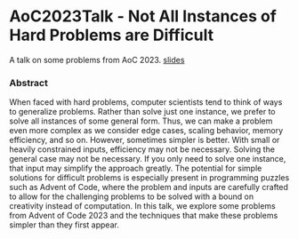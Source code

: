 # AoC2023Talk - Not All Instances of Hard Problems are Difficult
A talk on some problems from AoC 2023. [slides](talk/main.pdf)

### Abstract
When faced with hard problems, computer scientists tend to think of ways to generalize problems. Rather than solve just
one instance, we prefer to solve all instances of some general form. Thus, we can make a problem even more complex as we
consider edge cases, scaling behavior, memory efficiency, and so on. However, sometimes simpler is better. With small
or heavily constrained inputs, efficiency may not be necessary. Solving the general case may not be necessary. If you
only need to solve one instance, that input may simplify the approach greatly. The potential for simple solutions for
difficult problems is especially present in programming puzzles such as Advent of Code, where the problem and inputs
are carefully crafted to allow for the challenging problems to be solved with a bound on creativity instead of
computation. In this talk, we explore some problems from Advent of Code 2023 and the techniques that make these
problems simpler than they first appear.

